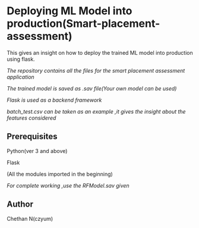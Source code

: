 # Deploying ML Model into production(Smart-placement-assessment)
This gives an insight on how to deploy the trained ML model into production using flask.

*The repository contains all the files for the smart placement assessment application*

*The trained model is saved as .sav file(Your own model can be used)*

*Flask is used as a backend framework*

*batch_test.csv can be taken as an example ,it gives the insight about the features considered*

Prerequisites
---------------
Python(ver 3 and above)

Flask

(All the modules imported in the beginning)

*For complete working ,use the RFModel.sav given*


Author
-------
Chethan N(czyum)


